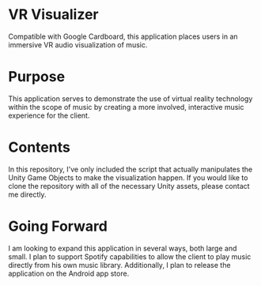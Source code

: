 # VR Visualizer
Compatible with Google Cardboard, this application places users in an immersive VR audio visualization of music.

# Purpose
This application serves to demonstrate the use of virtual reality technology within the scope of music by creating a more involved, interactive music experience for the client.

# Contents
In this repository, I've only included the script that actually manipulates the Unity Game Objects to make the visualization happen. If you would like to clone the repository with all of the necessary Unity assets, please contact me directly.

# Going Forward
I am looking to expand this application in several ways, both large and small. I plan to support Spotify capabilities to allow the client to play music directly from his own music library. Additionally, I plan to release the application on the Android app store.
